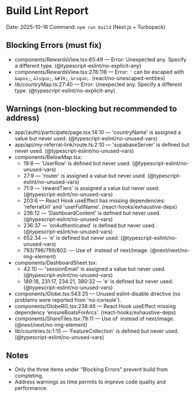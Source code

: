 # Build Lint Report

Date: 2025-10-16
Command: `npm run build` (Next.js + Turbopack)

## Blocking Errors (must fix)
- components/RewardsView.tsx:65:49 — Error: Unexpected any. Specify a different type. (@typescript-eslint/no-explicit-any)
- components/RewardsView.tsx:278:118 — Error: `'` can be escaped with `&apos;`, `&lsquo;`, `&#39;`, `&rsquo;`. (react/no-unescaped-entities)
- lib/countryMap.ts:27:40 — Error: Unexpected any. Specify a different type. (@typescript-eslint/no-explicit-any)

## Warnings (non-blocking but recommended to address)
- app/(auth)/participate/page.tsx:14:10 — 'countryName' is assigned a value but never used. (@typescript-eslint/no-unused-vars)
- app/api/my-referral-link/route.ts:2:10 — 'supabaseServer' is defined but never used. (@typescript-eslint/no-unused-vars)
- components/BelowMap.tsx:
  - 19:8 — 'UserRow' is defined but never used. (@typescript-eslint/no-unused-vars)
  - 27:9 — 'router' is assigned a value but never used. (@typescript-eslint/no-unused-vars)
  - 71:9 — 'rewardTiers' is assigned a value but never used. (@typescript-eslint/no-unused-vars)
  - 203:6 — React Hook useEffect has missing dependencies: 'referralUrl' and 'userFullName'. (react-hooks/exhaustive-deps)
  - 236:12 — 'DashboardContent' is defined but never used. (@typescript-eslint/no-unused-vars)
  - 236:37 — 'onAuthenticated' is defined but never used. (@typescript-eslint/no-unused-vars)
  - 652:34 — 'e' is defined but never used. (@typescript-eslint/no-unused-vars)
  - 793/796/799/802: — Use of <img> instead of next/image. (@next/next/no-img-element)
- components/DashboardSheet.tsx:
  - 42:10 — 'sessionEmail' is assigned a value but never used. (@typescript-eslint/no-unused-vars)
  - 189:18, 231:17, 234:21, 380:32 — 'e' is defined but never used. (@typescript-eslint/no-unused-vars)
- components/Globe.tsx:543:25 — Unused eslint-disable directive (no problems were reported from 'no-console').
- components/GlobeRG.tsx:238:46 — React Hook useEffect missing dependency 'ensureBoatsForArcs'. (react-hooks/exhaustive-deps)
- components/ShareTiles.tsx:79:11 — Use of <img> instead of next/image. (@next/next/no-img-element)
- lib/countries.ts:1:15 — 'FeatureCollection' is defined but never used. (@typescript-eslint/no-unused-vars)

## Notes
- Only the three items under "Blocking Errors" prevent build from completing.
- Address warnings as time permits to improve code quality and performance.








